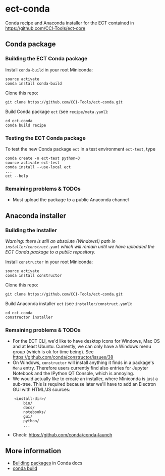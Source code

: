 # ect-conda

Conda recipe and Anaconda installer for the ECT contained in https://github.com/CCI-Tools/ect-core

## Conda package

### Building the ECT Conda package

Install `conda-build` in your root Miniconda:

    source activate
    conda install conda-build
    
Clone this repo:
    
    git clone https://github.com/CCI-Tools/ect-conda.git
    
Build Conda package `ect` (see `recipe/meta.yaml`):
    
    cd ect-conda
    conda build recipe
     
### Testing the ECT Conda package

To test the new Conda package `ect` in a test environment `ect-test`, type
     
    conda create -n ect-test python=3
    source activate ect-test
    conda install --use-local ect
    ...
    ect --help

### Remaining problems & TODOs

* Must upload the package to a public Anaconda channel

## Anaconda installer

### Building the installer

*Warning: there is still an absolute (Windows!) path in `installer/construct.yaml` which will remain
until we have uploaded the ECT Conda package to a public repository.*

Install `constructor` in your root Miniconda:

    source activate
    conda install constructor

Clone this repo:

    git clone https://github.com/CCI-Tools/ect-conda.git

Build Anaconda installer `ect` (see `installer/construct.yaml`):

    cd ect-conda
    constructor installer

### Remaining problems & TODOs

* For the ECT CLI, we'd like to have desktop icons for Windows, Mac OS and at least Ubuntu.
  Currently, we can only have a Windows menu group (which is ok for time being).
  See https://github.com/conda/constructor/issues/38
* On Windows, `constructor` will install anything it finds in a package's `Menu` entry.
  Therefore users currently find also entries for Jupyter Notebook and the IPython QT Console, 
  which is annoying.
* We would actually like to create an installer, where Miniconda is just a sub-tree. 
  This is required because later we'll have to add an Electron GUI with HTML/JS sources:
```
    <install-dir>/
        bin/
        docs/
        notebooks/
        gui/
        python/
        ...
```
* Check: https://github.com/conda/conda-launch  

## More information

* [Building packages](http://conda.pydata.org/docs/building/build.html) in Conda docs
* [conda build](http://conda.pydata.org/docs/commands/build/conda-build.html)